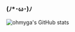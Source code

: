 ### (ﾉ\*･ω･)ﾉ

![ohmyga's GitHub stats](https://github-readme-stats.vercel.app/api?username=bakaomg)
